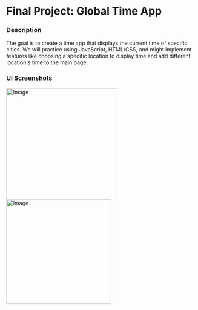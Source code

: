 # Final Project: Global Time App
### Description
The goal is to create a time app that displays the current time of specific cities. We will practice using JavaScript, HTML/CSS, and might implement features like choosing a specific location to display time and add different location's time to the main page.

### UI Screenshots

<img width="293" alt="Image" src="https://github.com/user-attachments/assets/603508c7-18f0-4323-ac18-14791fca7304" />

<img width="277" alt="Image" src="https://github.com/user-attachments/assets/666e0495-449c-4e3f-a3bf-2621f944ac3c" />
